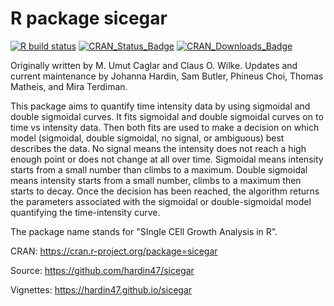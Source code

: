 # R package sicegar

[![R build status](https://github.com/hardin47/sicegar/workflows/R-CMD-check/badge.svg)](https://github.com/hardin47/sicegar/actions)
[![CRAN\_Status\_Badge](https://www.r-pkg.org/badges/version/sicegar)](https://CRAN.R-project.org/package=sicegar)
[![CRAN\_Downloads\_Badge](https://cranlogs.r-pkg.org/badges/grand-total/sicegar?color=brightgreen)](https://cranlogs.r-pkg.org/downloads/total/last-month/sicegar)

Originally written by M. Umut Caglar and Claus O. Wilke. Updates and current maintenance by Johanna Hardin, Sam Butler, Phineus Choi, Thomas Matheis, and Mira Terdiman.

This package aims to quantify time intensity data by using sigmoidal and double sigmoidal curves. It fits sigmoidal and double sigmoidal curves on to time vs intensity data. Then both fits are used to make a decision on which model (sigmoidal, double sigmoidal, no signal, or ambiguous) best describes the data. No signal means the intensity does not reach a high enough point or does not change at all over time. Sigmoidal means intensity starts from a small number than climbs to a maximum. Double sigmoidal means intensity starts from a small number, climbs to a maximum then starts to decay. Once the decision has been reached, the algorithm returns the parameters associated with the sigmoidal or double-sigmoidal model quantifying the time-intensity curve.

The package name stands for "SIngle CEll Growth Analysis in R".

CRAN: https://cran.r-project.org/package=sicegar

Source: https://github.com/hardin47/sicegar

Vignettes: https://hardin47.github.io/sicegar

